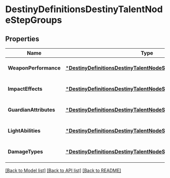 # DestinyDefinitionsDestinyTalentNodeStepGroups

## Properties
Name | Type | Description | Notes
------------ | ------------- | ------------- | -------------
**WeaponPerformance** | [***DestinyDefinitionsDestinyTalentNodeStepWeaponPerformances**](Destiny.Definitions.DestinyTalentNodeStepWeaponPerformances.md) |  | [optional] [default to null]
**ImpactEffects** | [***DestinyDefinitionsDestinyTalentNodeStepImpactEffects**](Destiny.Definitions.DestinyTalentNodeStepImpactEffects.md) |  | [optional] [default to null]
**GuardianAttributes** | [***DestinyDefinitionsDestinyTalentNodeStepGuardianAttributes**](Destiny.Definitions.DestinyTalentNodeStepGuardianAttributes.md) |  | [optional] [default to null]
**LightAbilities** | [***DestinyDefinitionsDestinyTalentNodeStepLightAbilities**](Destiny.Definitions.DestinyTalentNodeStepLightAbilities.md) |  | [optional] [default to null]
**DamageTypes** | [***DestinyDefinitionsDestinyTalentNodeStepDamageTypes**](Destiny.Definitions.DestinyTalentNodeStepDamageTypes.md) |  | [optional] [default to null]

[[Back to Model list]](../README.md#documentation-for-models) [[Back to API list]](../README.md#documentation-for-api-endpoints) [[Back to README]](../README.md)


